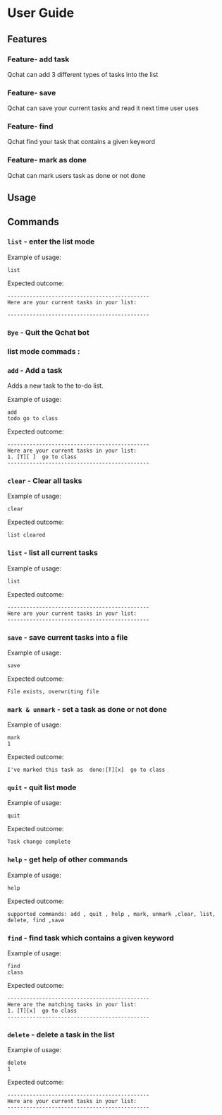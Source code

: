# User Guide

## Features 

### Feature- add task

Qchat can add 3 different types of tasks into the list

### Feature- save 

Qchat can save your current tasks and read it next time user uses

### Feature- find

Qchat find your task that contains a given keyword

### Feature- mark as done

Qchat can mark users task as done or not done


## Usage




## Commands

### `list` - enter the list mode
Example of usage:

```
list
```

Expected outcome:
```
---------------------------------------------
Here are your current tasks in your list:

---------------------------------------------
```
### `Bye` - Quit the Qchat bot

### list mode commads :

### `add` - Add a task

Adds a new task to the to-do list.

Example of usage:

```
add
todo go to class
```
Expected outcome:
```
---------------------------------------------
Here are your current tasks in your list:
1. [T][ ]  go to class
---------------------------------------------
```


### `clear` - Clear all tasks

Example of usage:

```
clear
```
Expected outcome:
```
list cleared
```

### `list` - list all current tasks

Example of usage:

```
list
```
Expected outcome:
```
---------------------------------------------
Here are your current tasks in your list:
---------------------------------------------
```
### `save` - save current tasks into a file

Example of usage:

```
save 
```
Expected outcome:
```
File exists, overwriting file
```


### `mark & unmark` - set a task as done or not done

Example of usage:

```
mark
1
```
Expected outcome:
```
I've marked this task as  done:[T][x]  go to class
```

### `quit` - quit list mode

Example of usage:

```
quit
```
Expected outcome:
```
Task change complete
```
### `help` - get help of other commands

Example of usage:

```
help
```
Expected outcome:
```
supported commands: add , quit , help , mark, unmark ,clear, list, delete, find ,save
```

### `find` - find task which contains a given keyword

Example of usage:

```
find
class
```
Expected outcome:
```
---------------------------------------------
Here are the matching tasks in your list:
1. [T][x]  go to class
---------------------------------------------
```

### `delete` - delete a task in the list

Example of usage:

```
delete 
1
```
Expected outcome:
```
---------------------------------------------
Here are your current tasks in your list:
---------------------------------------------

```

